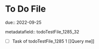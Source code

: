 # To Do File

due:: 2022-09-25

metadatafield:: todoTestFile_1285_32

- [ ] Task of todoTestFile_1285 1 [[Query me]]
